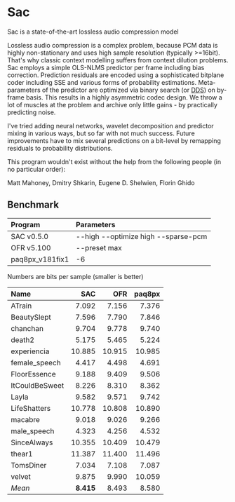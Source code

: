 # Sac
Sac is a state-of-the-art lossless audio compression model

Lossless audio compression is a complex problem, because PCM data is highly non-stationary and uses high sample resolution (typically >=16bit). That's why classic context modelling suffers from context dilution problems. Sac employs a simple OLS-NLMS predictor per frame including bias correction. Prediction residuals are encoded using a sophisticated bitplane coder including SSE and various forms of probability estimations. Meta-parameters of the predictor are optimized via binary search (or [DDS](https://agupubs.onlinelibrary.wiley.com/doi/10.1029/2005WR004723)) on by-frame basis. This results in a highly asymmetric codec design. We throw a lot of muscles at the problem and archive only little gains - by practically predicting noise. 

I've tried adding neural networks, wavelet decomposition and predictor mixing in various ways, but so far with not much success. 
Future improvements have to mix several predictions on a bit-level by remapping residuals to probability distributions. 

This program wouldn't exist without the help from the following people (in no particular order):

Matt Mahoney, Dmitry Shkarin, Eugene D. Shelwien, Florin Ghido

## Benchmark
|Program|Parameters|
|:-|:-|
|SAC v0.5.0|--high --optimize high --sparse-pcm|
|OFR v5.100|--preset max|
|paq8px_v181fix1|-6|

Numbers are bits per sample (smaller is better)

| Name  | SAC | OFR | paq8px |
|:---|---:|---:|---:|
|ATrain|7.092|7.156|7.376|
|BeautySlept|7.596|7.790|7.846|
|chanchan|9.704|9.778|9.740|
|death2|5.175|5.465|5.224|
|experiencia|10.885|10.915|10.985|
|female_speech|4.417|4.498|4.691|
|FloorEssence|9.188|9.409|9.506|
|ItCouldBeSweet|8.226|8.310|8.362|
|Layla|9.582|9.571|9.742|
|LifeShatters|10.778|10.808|10.890|
|macabre|9.018|9.026|9.266|
|male_speech|4.323|4.256|4.532|
|SinceAlways|10.355|10.409|10.479|
|thear1|11.387|11.400|11.496|
|TomsDiner|7.034|7.108|7.087|
|velvet|9.875|9.990|10.059|
|*Mean*|**8.415**|8.493|8.580|
